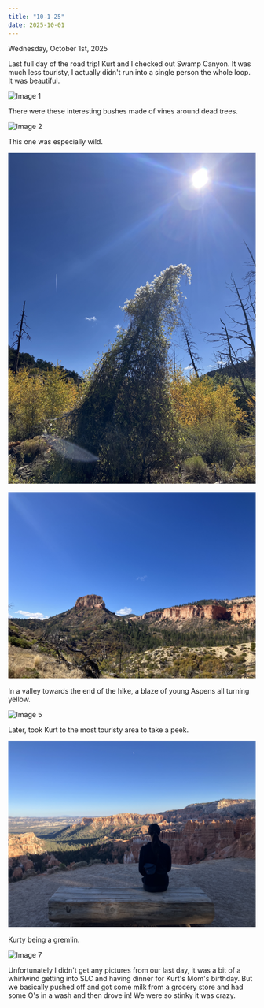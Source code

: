 ```yaml
---
title: "10-1-25"
date: 2025-10-01
---
```

Wednesday, October 1st, 2025

Last full day of the road trip! Kurt and I checked out Swamp Canyon. It was much less touristy, I actually didn't run into a single person the whole loop. It was beautiful.

![Image 1](./IMG_6401.jpeg)

There were these interesting bushes made of vines around dead trees.

![Image 2](./IMG_6402.jpeg)

This one was especially wild.

![Image 3](./IMG_6403.jpeg)

![Image 4](./IMG_6405.jpeg)

In a valley towards the end of the hike, a blaze of young Aspens all turning yellow.

![Image 5](./IMG_6407.jpeg)

Later, took Kurt to the most touristy area to take a peek.

![Image 6](./IMG_6410.jpeg)

Kurty being a gremlin.

![Image 7](./IMG_6418.jpeg)

Unfortunately I didn't get any pictures from our last day, it was a bit of a whirlwind getting into SLC and having dinner for Kurt's Mom's birthday. But we basically pushed off and got some milk from a grocery store and had some O's in a wash and then drove in! We were so stinky it was crazy.
